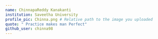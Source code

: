 ```yaml
---
name: ChinnapaReddy Kanakanti 
institution: Saveetha University 
profile_pic: Chinna.png # Relative path to the image you uploaded
quote: " Practice makes man Perfect" 
github_user: chinna98
---
```

